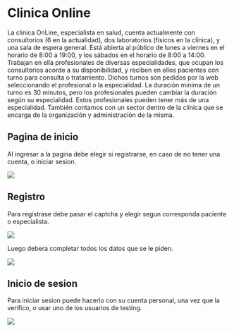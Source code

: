 # Clinica Online
La clínica OnLine, especialista en salud, cuenta actualmente con consultorios (6 en la actualidad), dos laboratorios (físicos en la clínica), y una sala de espera general. Está abierta al público de lunes a viernes en el horario de 8:00 a 19:00, y los sábados en el horario de 8:00 a 14:00. Trabajan en ella profesionales de diversas especialidades, que ocupan los consultorios acorde a su disponibilidad, y reciben en ellos pacientes con turno para consulta o tratamiento. Dichos turnos son pedidos por la web seleccionando el profesional o la especialidad. La duración mínima de un turno es 30 minutos, pero los profesionales pueden cambiar la duración según su especialidad. Estos profesionales pueden tener más de una especialidad. También contamos con un sector dentro de la clínica que se encarga de la organización y administración de la misma.

## Pagina de inicio
Al ingresar a la pagina debe elegir si registrarse, en caso de no tener una cuenta, o iniciar sesion.

![](https://firebasestorage.googleapis.com/v0/b/tp-clinica-online-f6745.appspot.com/o/readme%2Fpagina-principal.PNG?alt=media&token=5504ea3d-5306-4788-bc8f-8faaeec90fb8)

## Registro
Para registrase debe pasar el captcha y elegir segun corresponda paciente o especialista.

![](https://firebasestorage.googleapis.com/v0/b/tp-clinica-online-f6745.appspot.com/o/readme%2Fregistro.PNG?alt=media&token=6fad2835-9436-429f-ba1d-d54539066dbb)

Luego debera completar todos los datos que se le piden.

![](https://firebasestorage.googleapis.com/v0/b/tp-clinica-online-f6745.appspot.com/o/readme%2Fregistro-paciente.PNG?alt=media&token=67f0ff4d-940f-4ffe-badb-c23c801f96ec)

## Inicio de sesion
Para iniciar sesion puede hacerlo con su cuenta personal, una vez que la verifico, o usar uno de los usuarios de testing.

![](https://firebasestorage.googleapis.com/v0/b/tp-clinica-online-f6745.appspot.com/o/readme%2Flogin.PNG?alt=media&token=9143966c-bd76-4f32-95e1-a7a7c269cf0c)